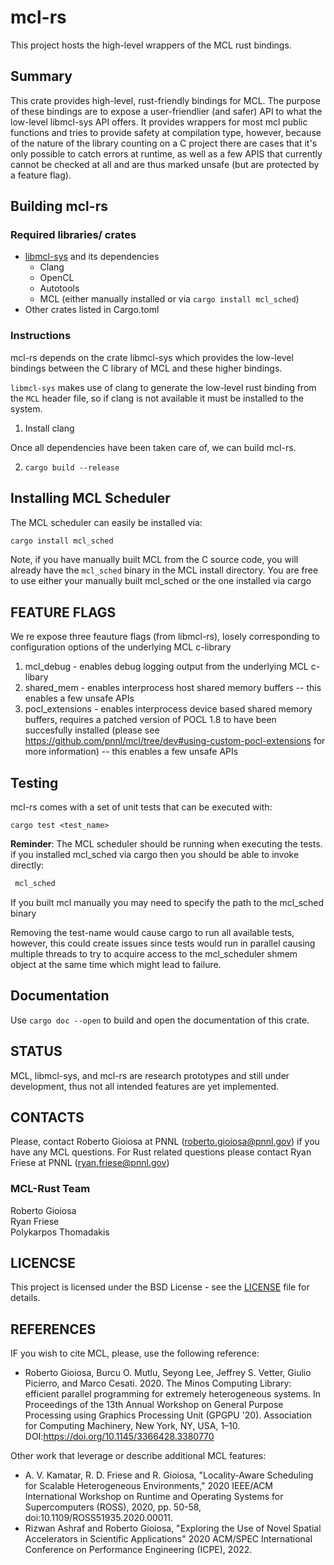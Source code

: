 # mcl-rs
This project hosts the high-level wrappers of the MCL rust bindings.

## Summary
This crate provides high-level, rust-friendly bindings for MCL. The purpose of these bindings are
to expose a user-friendlier (and safer) API to what the low-level libmcl-sys API offers. It provides wrappers
for most mcl public functions and tries to provide safety at compilation type, however,
because of the nature of the library counting on a C project there are cases that it's only possible
to catch errors at runtime, as well as a few APIS that currently cannot be checked at all and are thus marked unsafe (but are protected by a feature flag).


## Building mcl-rs
### Required libraries/ crates
* [libmcl-sys](https://github.com/pnnl/mcl/tree/master/rust/libmcl-sys) and its dependencies
  * Clang
  * OpenCL
  * Autotools
  * MCL (either manually installed or via ```cargo install mcl_sched```)
* Other crates listed in Cargo.toml


### Instructions
mcl-rs depends on the crate libmcl-sys which provides the low-level bindings between the C library of MCL and these higher bindings. 

```libmcl-sys``` makes use of clang to generate the low-level rust binding from the ```MCL``` header file, so if clang is not available it must be installed to the system.

1. Install clang

Once all dependencies have been taken care of, we can build mcl-rs.

2. ```cargo build --release```

## Installing MCL Scheduler
The MCL scheduler can easily be installed via:
```bash
cargo install mcl_sched
```

Note, if you have manually built MCL from the C source code, you will already have the ```mcl_sched``` binary in the MCL install directory.
You are free to use either your manually built mcl_sched or the one installed via cargo

## FEATURE FLAGS
We re expose three feauture flags (from libmcl-rs), losely corresponding to configuration options of the underlying MCL c-library
1.  mcl_debug - enables debug logging output from the underlying MCL c-libary
2.  shared_mem - enables interprocess host shared memory buffers -- this enables a few unsafe APIs
3.  pocl_extensions - enables interprocess device based shared memory buffers, requires a patched version of POCL 1.8 to have been succesfully installed (please see <https://github.com/pnnl/mcl/tree/dev#using-custom-pocl-extensions> for more information) -- this enables a few unsafe APIs

## Testing
mcl-rs comes with a set of unit tests that can be executed with:
```
cargo test <test_name>
``` 
**Reminder**: The MCL scheduler should be running when executing the tests.
if you installed mcl_sched via cargo then you should be able to invoke directly:
```bash
 mcl_sched
```
If you built mcl manually you may need to specify the path to the mcl_sched binary

Removing the test-name would cause cargo to run all available tests, however, this could create issues since tests would run in parallel causing multiple threads to try to acquire access to the mcl_scheduler shmem object at the same time which might lead to failure.


## Documentation
Use ```cargo doc --open``` to build and open the documentation of this crate.


## STATUS
MCL, libmcl-sys, and mcl-rs are research prototypes and still under development, thus not all intended features are yet implemented.

## CONTACTS
Please, contact Roberto Gioiosa at PNNL (roberto.gioiosa@pnnl.gov) if you have any MCL questions.
For Rust related questions please contact Ryan Friese at PNNL (ryan.friese@pnnl.gov)

### MCL-Rust Team
Roberto Gioiosa  
Ryan Friese   
Polykarpos Thomadakis

## LICENCSE
This project is licensed under the BSD License - see the [LICENSE](LICENSE) file for details.

## REFERENCES
IF you wish to cite MCL, please, use the following reference:

* Roberto Gioiosa, Burcu O. Mutlu, Seyong Lee, Jeffrey S. Vetter, Giulio Picierro, and Marco Cesati. 2020. The Minos Computing Library: efficient parallel programming for extremely heterogeneous systems. In Proceedings of the 13th Annual Workshop on General Purpose Processing using Graphics Processing Unit (GPGPU '20). Association for Computing Machinery, New York, NY, USA, 1–10. DOI:https://doi.org/10.1145/3366428.3380770

Other work that leverage or describe additional MCL features:

* A. V. Kamatar, R. D. Friese and R. Gioiosa, "Locality-Aware Scheduling for Scalable Heterogeneous Environments," 2020 IEEE/ACM International Workshop on Runtime and Operating Systems for Supercomputers (ROSS), 2020, pp. 50-58, doi:10.1109/ROSS51935.2020.00011.
* Rizwan Ashraf and Roberto Gioiosa, "Exploring the Use of Novel Spatial Accelerators in Scientific Applications" 2020 ACM/SPEC International Conference on Performance Engineering (ICPE), 2022.
